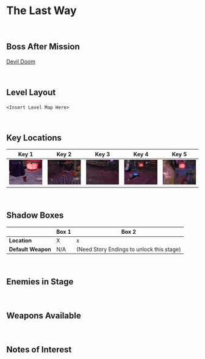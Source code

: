 # The Last Way

<br />

## Boss After Mission
[Devil Doom](../Bosses/DevilDoom)

<br />

## Level Layout
```
<Insert Level Map Here>
```

<br />

## Key Locations
|Key 1|Key 2|Key 3|Key 4|Key 5|
|--|--|--|--|--|
|[ ![](../img/TheLastWay/TheLastWay-Key1.png) ](../img/TheLastWay/TheLastWay-Key1.png)|[ ![](../img/TheLastWay/TheLastWay-Key2.png) ](../img/TheLastWay/TheLastWay-Key2.png)|[ ![](../img/TheLastWay/TheLastWay-Key3.png) ](../img/TheLastWay/TheLastWay-Key3.png)|[ ![](../img/TheLastWay/TheLastWay-Key4.png) ](../img/TheLastWay/TheLastWay-Key4.png)|[ ![](../img/TheLastWay/TheLastWay-Key5.png) ](../img/TheLastWay/TheLastWay-Key5.png)|

<br />

## Shadow Boxes
| |Box 1|Box 2|
|-|-|-|
|__Location__|X|x
|__Default Weapon__|N/A|(Need Story Endings to unlock this stage)|

<br />

## Enemies in Stage

<br />

## Weapons Available

<br />

## Notes of Interest

<br />
